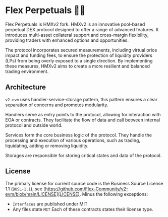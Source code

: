 # Flex Perpetuals 🐉🔥
Flex Perpetuals is HMXv2 fork. HMXv2 is an innovative pool-based perpetual DEX protocol designed to offer a range of advanced features. It introduces multi-asset collateral support and cross-margin flexibility, providing traders with enhanced options and opportunities.

The protocol incorporates secured measurements, including virtual price impact and funding fees, to ensure the protection of liquidity providers (LPs) from being overly exposed to a single direction. By implementing these measures, HMXv2 aims to create a more resilient and balanced trading environment.

## Architecture
`v2-evm` uses handler-service-storage pattern, this pattern ensures a clear separation of concerns and promotes modularity.

Handlers serve as entry points to the protocol, allowing for interaction with EOA or contracts. They facilitate the flow of data and call between internal protocol and outside world.

Services form the core business logic of the protocol. They handle the processing and execution of various operations, such as trading, liquidating, adding or removing liquidity.

Storages are responsible for storing critical states and data of the protocol.

## License
The primary license for current source code is the Business Source License 1.1 (`BUSL-1.1`), see [https://github.com/Flex-Community/v2-evm/blob/main/LICENSE](LICENSE). Minus the following exceptions:
- `Interfaces` are published under MIT
- Any files state `MIT`
Each of these contracts states their license type.